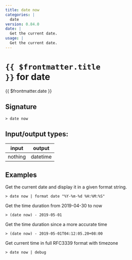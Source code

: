 ```yaml
---
title: date now
categories: |
  date
version: 0.84.0
date: |
  Get the current date.
usage: |
  Get the current date.
---
```


# <code>{{ $frontmatter.title }}</code> for date

<div class='command-title'>{{ $frontmatter.date }}</div>

## Signature

```> date now ```


## Input/output types:

| input   | output   |
| ------- | -------- |
| nothing | datetime |

## Examples

Get the current date and display it in a given format string.
```shell
> date now | format date "%Y-%m-%d %H:%M:%S"

```

Get the time duration from 2019-04-30 to now
```shell
> (date now) - 2019-05-01

```

Get the time duration since a more accurate time
```shell
> (date now) - 2019-05-01T04:12:05.20+08:00

```

Get current time in full RFC3339 format with timezone
```shell
> date now | debug

```
